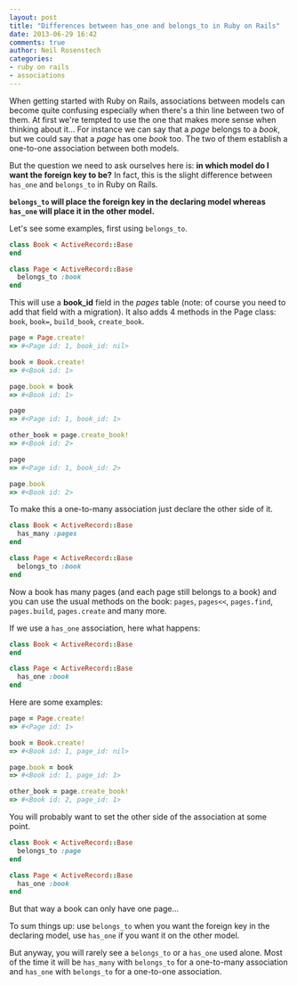 ```yaml
---
layout: post
title: "Differences between has_one and belongs_to in Ruby on Rails"
date: 2013-06-29 16:42
comments: true
author: Neil Rosenstech
categories:
- ruby on rails
- associations
---
```


When getting started with Ruby on Rails, associations between models can become quite confusing especially when there's a thin line between two of them. 
At first we're tempted to use the one that makes more sense when thinking about it... For instance we can say that a *page* belongs to a *book*, but we could say that a 
*page* has one *book* too. The two of them establish a one-to-one association between both models.

But the question we need to ask ourselves here is: **in which model do I want the foreign key to be?** In fact, this is the slight difference between `has_one` and 
`belongs_to` in Ruby on Rails.

**`belongs_to` will place the foreign key in the declaring model whereas `has_one` will place it in the other model.**

Let's see some examples, first using `belongs_to`.

``` ruby
class Book < ActiveRecord::Base
end

class Page < ActiveRecord::Base
  belongs_to :book
end
```

This will use a **book_id** field in the *pages* table (note: of course you need to add that field with a migration). 
It also adds 4 methods in the Page class: `book`, `book=`, `build_book`, `create_book`.

``` ruby
page = Page.create!
=> #<Page id: 1, book_id: nil>

book = Book.create!
=> #<Book id: 1>

page.book = book
=> #<Book id: 1>

page
=> #<Page id: 1, book_id: 1>

other_book = page.create_book!
=> #<Book id: 2>

page
=> #<Page id: 1, book_id: 2>

page.book
=> #<Book id: 2>
```

To make this a one-to-many association just declare the other side of it.

``` ruby
class Book < ActiveRecord::Base
  has_many :pages
end

class Page < ActiveRecord::Base
  belongs_to :book
end
```

Now a book has many pages (and each page still belongs to a book) and you can use the usual methods on the book: 
`pages`, `pages<<`, `pages.find`, `pages.build`, `pages.create` and many more.

If we use a `has_one` association, here what happens:

``` ruby
class Book < ActiveRecord::Base
end

class Page < ActiveRecord::Base
  has_one :book
end
```

Here are some examples:

``` ruby
page = Page.create!
=> #<Page id: 1>

book = Book.create!
=> #<Book id: 1, page_id: nil>

page.book = book
=> #<Book id: 1, page_id: 1>

other_book = page.create_book!
=> #<Book id: 2, page_id: 1>
```

You will probably want to set the other side of the association at some point.

``` ruby
class Book < ActiveRecord::Base
  belongs_to :page
end

class Page < ActiveRecord::Base
  has_one :book
end
```

But that way a book can only have one page...

To sum things up: use `belongs_to` when you want the foreign key in the declaring model, use `has_one` if you want it on the other model.

But anyway, you will rarely see a `belongs_to` or a `has_one` used alone. Most of the time it will be `has_many` with `belongs_to` for a one-to-many 
association and `has_one` with `belongs_to` for a one-to-one association.

